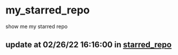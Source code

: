 # my_starred_repo
show me my starred repo

update at 02/26/22 16:16:00 in [starred_repo](./index.html)
---

